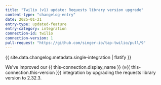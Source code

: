 ```yaml
---
title: "Twilio (v1) update: Requests library version upgrade"
content-type: "changelog-entry"
date: 2025-01-21
entry-type: updated-feature
entry-category: integration
connection-id: twilio
connection-version: 1
pull-request: "https://github.com/singer-io/tap-twilio/pull/9"
---
```

{{ site.data.changelog.metadata.single-integration | flatify }}

We've improved our {{ this-connection.display_name }} (v{{ this-connection.this-version }}) integration by upgrading the requests library version to 2.32.3.